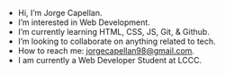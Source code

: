 - Hi, I’m Jorge Capellan.
- I’m interested in Web Development.
- I’m currently learning HTML, CSS, JS, Git, & Github.
- I’m looking to collaborate on anything related to tech.
- How to reach me: jorgecapellan98@gmail.com.
- I am currently a Web Developer Student at LCCC.
